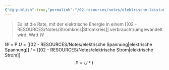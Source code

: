 ```yaml
---
{"dg-publish":true,"permalink":"/02-resources/notes/elektrische-leistung/","tags":["elektrotechnik"],"noteIcon":"","updated":"2025-10-29T12:59:05.782+01:00"}
---
```


> Es ist die Rate, mit der elektrische Energie in einem [[02 - RESOURCES/Notes/Stromkreis\|Stromkreis]] verbraucht/umgewandelt wird.
> Watt ${W}$

${W}$ = P
${U}$  = [[02 - RESOURCES/Notes/elektrische Spannung\|elektrische Spannung]]
${I}$  = [[02 - RESOURCES/Notes/elektrische Strom\|elektrische Strom]]
$${P}={{U}}*{{I}}$$